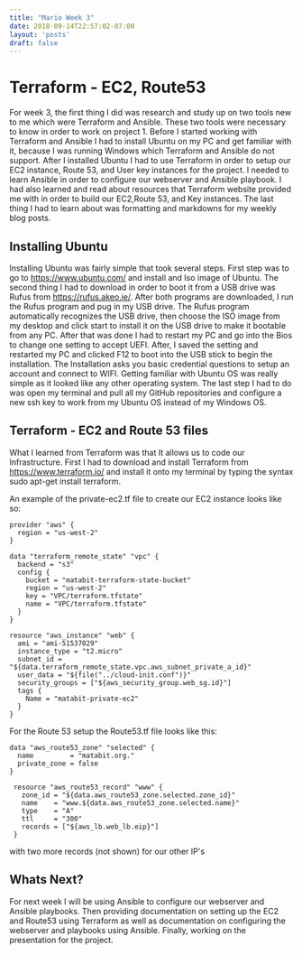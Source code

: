 ```yaml
---
title: "Mario Week 3"
date: 2018-09-14T22:57:02-07:00
layout: 'posts'
draft: false
---
```


# Terraform - EC2, Route53  

For week 3, the first thing I did was research and study up on two tools new to me which were Terraform and Ansible. These two tools were necessary to know in order to work on project 1. Before I started working with Terraform and Ansible I had to install Ubuntu on my PC and get familiar with it, because I was running Windows which Terraform and Ansible do not support. After I installed Ubuntu I had to use Terraform in order to setup our EC2 instance, Route 53, and User key instances for the project. I needed to learn Ansible in order to configure our webserver and Ansible playbook. I had also learned and read about resources that Terraform website provided me with in order to build our EC2,Route 53, and Key instances. The last thing I had to learn about was formatting and markdowns for my weekly blog posts. 

## Installing Ubuntu

Installing Ubuntu was fairly simple that took several steps. First step was to go to https://www.ubuntu.com/ and install and Iso image of Ubuntu. The second thing I had to download in order to boot it from a USB drive was Rufus from https://rufus.akeo.ie/. After both programs are downloaded, I run the Rufus program and pug in my USB drive. The Rufus program automatically recognizes the USB drive, then choose the ISO image from my desktop and click start to install it on the USB drive to make it bootable from any PC. After that was done I had to restart my PC and go into the Bios to change one setting to accept UEFI. After, I saved the setting and restarted my PC and clicked F12 to boot into the USB stick to begin the installation. The Installation asks you basic credential questions to setup an account and connect to WIFI. Getting familiar with Ubuntu OS was really simple as it looked like any other operating system. The last step I had to do was open my terminal and pull all my GitHub repositories and configure a new ssh key to work from my Ubuntu OS instead of my Windows OS. 

## Terraform - EC2 and Route 53 files 

What I learned from Terraform was that It allows us to code our Infrastructure. First I had to download and install Terraform from https://www.terraform.io/ and install it onto my terminal by typing the syntax sudo apt-get install terraform. 

An example of the private-ec2.tf file to create our EC2 instance looks like so: 

```
provider "aws" {
  region = "us-west-2"
}

data "terraform_remote_state" "vpc" {
  backend = "s3"
  config {
    bucket = "matabit-terraform-state-bucket"
    region = "us-west-2"
    key = "VPC/terraform.tfstate"
    name = "VPC/terraform.tfstate"
  }
}

resource "aws_instance" "web" {
  ami = "ami-51537029"
  instance_type = "t2.micro"
  subnet_id = "${data.terraform_remote_state.vpc.aws_subnet_private_a_id}"
  user_data = "${file("../cloud-init.conf")}"
  security_groups = ["${aws_security_group.web_sg.id}"]
  tags {
    Name = "matabit-private-ec2"
  }
}
```
For the Route 53 setup the Route53.tf file looks like this:

```
data "aws_route53_zone" "selected" {
  name         = "matabit.org."
  private_zone = false
}

 resource "aws_route53_record" "www" {
   zone_id = "${data.aws_route53_zone.selected.zone_id}"
   name    = "www.${data.aws_route53_zone.selected.name}"
   type    = "A"
   ttl     = "300"
   records = ["${aws_lb.web_lb.eip}"]
 }
```
with two more records (not shown) for our other IP's

## Whats Next?

For next week I will be using Ansible to configure our webserver and Ansible playbooks. Then providing documentation on setting up the EC2 and Route53 using Terraform as well as documentation on configuring the webserver and playbooks using Ansible. Finally, working on the presentation for the project.  

